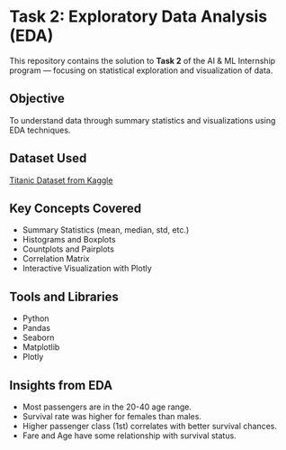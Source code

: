 # Task 2: Exploratory Data Analysis (EDA)

This repository contains the solution to **Task 2** of the AI & ML Internship program — focusing on statistical exploration and visualization of data.

## Objective
To understand data through summary statistics and visualizations using EDA techniques.

## Dataset Used
[Titanic Dataset from Kaggle](https://www.kaggle.com/datasets/yasserh/titanic-dataset)

## Key Concepts Covered
- Summary Statistics (mean, median, std, etc.)
- Histograms and Boxplots
- Countplots and Pairplots
- Correlation Matrix
- Interactive Visualization with Plotly

## Tools and Libraries
- Python
- Pandas
- Seaborn
- Matplotlib
- Plotly

## Insights from EDA
- Most passengers are in the 20-40 age range.
- Survival rate was higher for females than males.
- Higher passenger class (1st) correlates with better survival chances.
- Fare and Age have some relationship with survival status.

